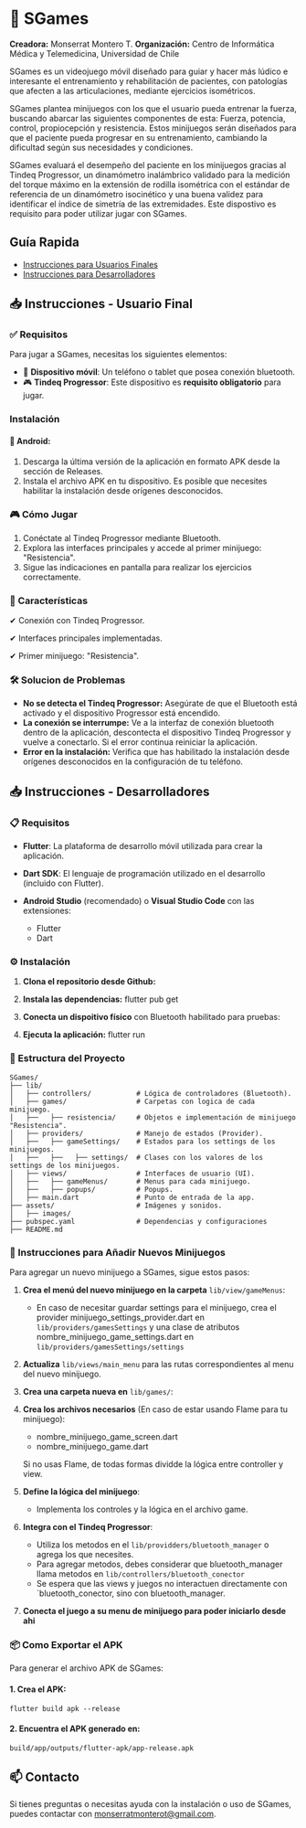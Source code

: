 # 📌 SGames

**Creadora:** Monserrat Montero T.
**Organización:** Centro de Informática Médica y Telemedicina, Universidad de Chile

SGames es un videojuego móvil diseñado para guiar y hacer más lúdico e interesante el entrenamiento y rehabilitación de pacientes, con patologías que afecten a las articulaciones, mediante ejercicios isométricos.

SGames plantea minijuegos con los que el usuario pueda entrenar la fuerza, buscando abarcar las siguientes componentes de esta: Fuerza, potencia, control, propiocepción y resistencia. Estos minijuegos serán diseñados para que el paciente pueda progresar en su entrenamiento, cambiando la dificultad según sus necesidades y condiciones.

SGames evaluará el desempeño del paciente en los minijuegos gracias al Tindeq Progressor, un dinamómetro inalámbrico validado para la medición del torque máximo en la extensión de rodilla isométrica con el estándar de referencia de un dinamómetro isocinético y una buena validez para identificar el índice de simetría de las extremidades. Este dispostivo es requisito para poder utilizar jugar con SGames.

## Guía Rapida

- [Instrucciones para Usuarios Finales](#-instrucciones---usuario-final)
- [Instrucciones para Desarrolladores](#-instrucciones---desarrolladores)

## 📥 Instrucciones - Usuario Final

### ✅ Requisitos

Para jugar a SGames, necesitas los siguientes elementos:

- 📱 **Dispositivo móvil**: Un teléfono o tablet que posea conexión bluetooth.
- 🎮 **Tindeq Progressor**: Este dispositivo es **requisito obligatorio** para jugar.

### Instalación

#### 📌 Android:
1. Descarga la última versión de la aplicación en formato APK desde la sección de Releases.
2. Instala el archivo APK en tu dispositivo. Es posible que necesites habilitar la instalación desde orígenes desconocidos.

### 🎮 Cómo Jugar
1. Conéctate al Tindeq Progressor mediante Bluetooth.
2. Explora las interfaces principales y accede al primer minijuego: "Resistencia".
3. Sigue las indicaciones en pantalla para realizar los ejercicios correctamente.

### 🌟 Características
✔ Conexión con Tindeq Progressor.

✔ Interfaces principales implementadas.

✔ Primer minijuego: "Resistencia".

### 🛠 Solucion de Problemas

* **No se detecta el Tindeq Progressor:** Asegúrate de que el Bluetooth está activado y el dispositivo Progressor está encendido.
* **La conexión se interrumpe:** Ve a la interfaz de conexión bluetooth dentro de la aplicación, descontecta el dispositivo Tindeq Progressor y vuelve a conectarlo. Si el error continua reiniciar la aplicación.
* **Error en la instalación:** Verifica que has habilitado la instalación desde orígenes desconocidos en la configuración de tu teléfono.

## 📥 Instrucciones - Desarrolladores

### 📋 Requisitos

- **Flutter**: La plataforma de desarrollo móvil utilizada para crear la aplicación.
- **Dart SDK**: El lenguaje de programación utilizado en el desarrollo (incluido con Flutter).

- **Android Studio** (recomendado) o **Visual Studio Code** con las extensiones:

    - Flutter
    - Dart


### ⚙ Instalación

1. **Clona el repositorio desde Github:**
2. **Instala las dependencias:**
flutter pub get

3. **Conecta un dispoitivo físico** con Bluetooth habilitado para pruebas:
4. **Ejecuta la aplicación:**
flutter run


### 📁 Estructura del Proyecto
```
SGames/
├── lib/
│   ├── controllers/           # Lógica de controladores (Bluetooth).
│   ├── games/                 # Carpetas con logica de cada minijuego.
│   ├──   ├── resistencia/     # Objetos e implementación de minijuego "Resistencia".
│   ├── providers/             # Manejo de estados (Provider).
│   ├──   ├── gameSettings/    # Estados para los settings de los minijuegos.
│   ├──   ├──   ├── settings/  # Clases con los valores de los settings de los minijuegos.
│   ├── views/                 # Interfaces de usuario (UI).
│   ├──   ├── gameMenus/       # Menus para cada minijuego.
│   ├──   ├── popups/          # Popups.
│   ├── main.dart              # Punto de entrada de la app.
├── assets/                    # Imágenes y sonidos.
│   ├── images/                        
├── pubspec.yaml               # Dependencias y configuraciones
├── README.md

```
### 🚀 Instrucciones para Añadir Nuevos Minijuegos

Para agregar un nuevo minijuego a SGames, sigue estos pasos:

1. **Crea el menú del nuevo minijuego en la carpeta** `lib/view/gameMenus`:
    - En caso de necesitar guardar settings para el minijuego, crea el provider minijuego_settings_provider.dart en `lib/providers/gamesSettings` y una clase de atributos nombre_minijuego_game_settings.dart en `lib/providers/gamesSettings/settings`
2. **Actualiza** `lib/views/main_menu` para las rutas correspondientes al menu del nuevo minijuego.
3. **Crea una carpeta nueva en** `lib/games/`:
4. **Crea los archivos necesarios** (En caso de estar usando Flame para tu minijuego):
    - nombre_minijuego_game_screen.dart
    - nombre_minijuego_game.dart

    Si no usas Flame, de todas formas dividde la lógica entre controller y view.

5. **Define la lógica del minijuego**:
    - Implementa los controles y la lógica en el archivo game.
6. **Integra con el Tindeq Progressor**:
    - Utiliza los metodos en el `lib/providders/bluetooth_manager` o agrega los que necesites.
    - Para agregar metodos, debes considerar que bluetooth_manager llama metodos en `lib/controllers/bluetooth_conector`
    - Se espera que las views y juegos no interactuen directamente con `bluetooth_conector, sino con bluetooth_manager.
7. **Conecta el juego a su menu de minijuego para poder iniciarlo desde ahi** 

### 📦 Como Exportar el APK

Para generar el archivo APK de SGames:

#### 1. Crea el APK:
`flutter build apk --release`

#### 2. Encuentra el APK generado en: 
`build/app/outputs/flutter-apk/app-release.apk`


## 📫 Contacto

Si tienes preguntas o necesitas ayuda con la instalación o uso de SGames, puedes contactar con monserratmonterot@gmail.com.
